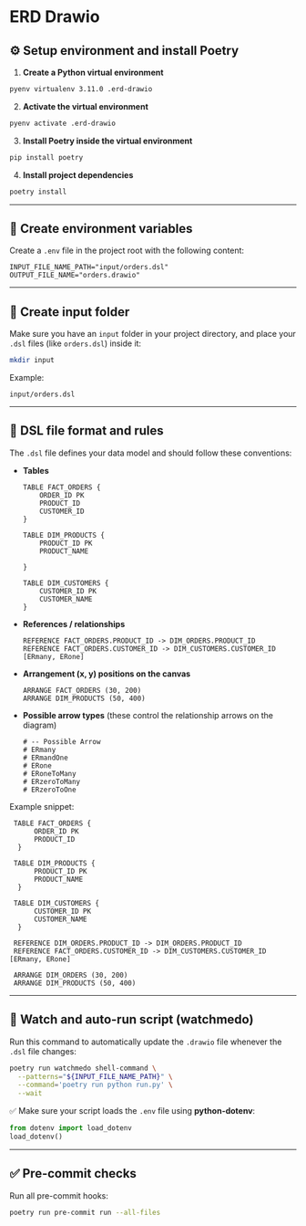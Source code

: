 # ERD Drawio

## ⚙️ Setup environment and install Poetry

1. **Create a Python virtual environment**

```bash
pyenv virtualenv 3.11.0 .erd-drawio
```

2. **Activate the virtual environment**

```bash
pyenv activate .erd-drawio
```

3. **Install Poetry inside the virtual environment**

```bash
pip install poetry
```

4. **Install project dependencies**

```bash
poetry install
```

---

## 🌱 Create environment variables

Create a `.env` file in the project root with the following content:

```env
INPUT_FILE_NAME_PATH="input/orders.dsl"
OUTPUT_FILE_NAME="orders.drawio"
```

---

## 📂 Create input folder

Make sure you have an `input` folder in your project directory, and place your `.dsl` files (like `orders.dsl`) inside it:

```bash
mkdir input
```

Example:

```
input/orders.dsl
```

---

## 📏 DSL file format and rules

The `.dsl` file defines your data model and should follow these conventions:

* **Tables**

  ```dsl
  TABLE FACT_ORDERS {
      ORDER_ID PK
      PRODUCT_ID
      CUSTOMER_ID
  }

  TABLE DIM_PRODUCTS {
      PRODUCT_ID PK
      PRODUCT_NAME

  }
    
  TABLE DIM_CUSTOMERS {
      CUSTOMER_ID PK
      CUSTOMER_NAME
  }
  ```

* **References / relationships**

  ```dsl
  REFERENCE FACT_ORDERS.PRODUCT_ID -> DIM_ORDERS.PRODUCT_ID
  REFERENCE FACT_ORDERS.CUSTOMER_ID -> DIM_CUSTOMERS.CUSTOMER_ID [ERmany, ERone]
  ```

* **Arrangement (x, y) positions on the canvas**

  ```dsl
  ARRANGE FACT_ORDERS (30, 200)
  ARRANGE DIM_PRODUCTS (50, 400)
  ```

* **Possible arrow types**
  (these control the relationship arrows on the diagram)

  ```dsl
  # -- Possible Arrow
  # ERmany
  # ERmandOne
  # ERone
  # ERoneToMany
  # ERzeroToMany
  # ERzeroToOne
  ```

Example snippet:

```dsl
 TABLE FACT_ORDERS {
      ORDER_ID PK
      PRODUCT_ID
  }

 TABLE DIM_PRODUCTS {
      PRODUCT_ID PK
      PRODUCT_NAME
  }

 TABLE DIM_CUSTOMERS {
      CUSTOMER_ID PK
      CUSTOMER_NAME
  }

 REFERENCE DIM_ORDERS.PRODUCT_ID -> DIM_ORDERS.PRODUCT_ID
 REFERENCE FACT_ORDERS.CUSTOMER_ID -> DIM_CUSTOMERS.CUSTOMER_ID [ERmany, ERone]

 ARRANGE DIM_ORDERS (30, 200)
 ARRANGE DIM_PRODUCTS (50, 400)
```

---

## 🔄 Watch and auto-run script (watchmedo)

Run this command to automatically update the `.drawio` file whenever the `.dsl` file changes:

```bash
poetry run watchmedo shell-command \
  --patterns="${INPUT_FILE_NAME_PATH}" \
  --command='poetry run python run.py' \
  --wait
```

✅ Make sure your script loads the `.env` file using **python-dotenv**:

```python
from dotenv import load_dotenv
load_dotenv()
```

---

## ✅ Pre-commit checks

Run all pre-commit hooks:

```bash
poetry run pre-commit run --all-files
```

